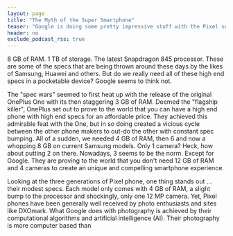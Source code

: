 ```yaml
---
layout: page
title: "The Myth of the Super Smartphone"
teaser: "Google is doing some pretty impressive stuff with the Pixel series, a modest phone by comparison"
header: no
exclude_podcast_rss: true
---
```


8 GB of RAM. 1 TB of storage. The latest Snapdragon 845 processor. These are some of the specs that are being thrown around these days by the likes of Samsung, Huawei and others. But do we really need all of these high end specs in a pocketable device? Google seems to think not.

The "spec wars" seemed to first heat up with the release of the original OnePlus One with its then staggering 3 GB of RAM. Deemed the "flagship killer", OnePlus set out to prove to the world that you can have a high end phone with high end specs for an affordable price. They achieved this admirable feat with the One, but in so doing created a vicious cycle between the other phone makers to out-do the other with constant spec bumping. All of a sudden, we needed 4 GB of RAM, then 6 and now a whopping 8 GB on current Samsung models. Only 1 camera? Heck, how about putting 2 on there. Nowadays, 3 seems to be the norm. Except for Google. They are proving to the world that you don't need 12 GB of RAM and 4 cameras to create an unique and compelling smartphone experience.

Looking at the three generations of Pixel phone, one thing stands out ... their modest specs. Each model only comes with 4 GB of RAM, a slight bump to the processor and shockingly, only one 12 MP camera. Yet, Pixel phones have been generally well received by photo enthusiasts and sites like DXOmark. What Google does with photography is achieved by their computational algorithms and artificial intelligence (AI). Their photography is more computer based than 